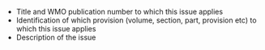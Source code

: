 * Title and WMO publication number to which this issue applies
* Identification of which provision (volume, section, part, provision etc) to which this issue applies
* Description of the issue